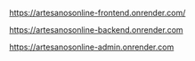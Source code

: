 https://artesanosonline-frontend.onrender.com/

https://artesanosonline-backend.onrender.com

https://artesanosonline-admin.onrender.com


